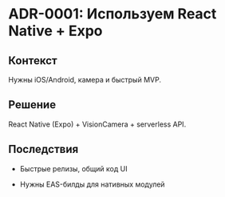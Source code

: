 # ADR-0001: Используем React Native + Expo
## Контекст
Нужны iOS/Android, камера и быстрый MVP.
## Решение
React Native (Expo) + VisionCamera + serverless API.
## Последствия
+ Быстрые релизы, общий код UI
- Нужны EAS-билды для нативных модулей
